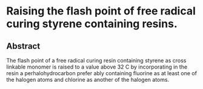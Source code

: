 # Raising the flash point of free radical curing styrene containing resins.

## Abstract
The flash point of a free radical curing resin containing styrene as cross linkable monomer is raised to a value above 32 C by incorporating in the resin a perhalohydrocarbon prefer ably containing fluorine as at least one of the halogen atoms and chlorine as another of the halogen atoms.